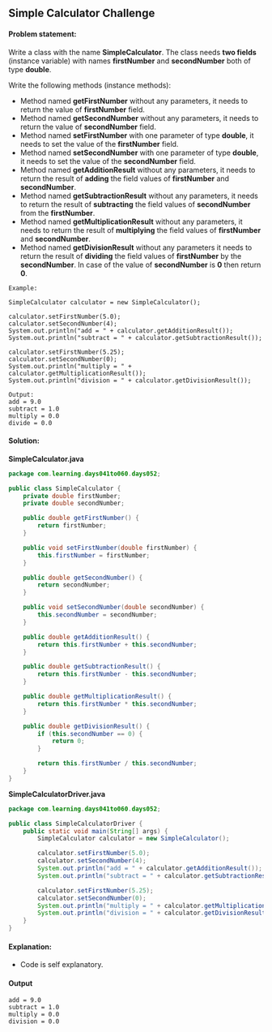 Simple Calculator Challenge
--

#### Problem statement:

Write a class with the name **SimpleCalculator**. The class needs **two fields** (instance variable) with names **firstNumber** and **secondNumber** both of type **double**.

Write the following methods (instance methods):
- Method named **getFirstNumber** without any parameters, it needs to return the value of **firstNumber** field.
- Method named **getSecondNumber** without any parameters, it needs to return the value of **secondNumber** field.
- Method named **setFirstNumber** with one parameter of type **double**, it needs to set the value of the **firstNumber** field.
- Method named **setSecondNumber** with one parameter of type **double**, it needs to set the value of the **secondNumber** field.
- Method named **getAdditionResult** without any parameters, it needs to return the result of **adding** the field values of **firstNumber** and **secondNumber**.
- Method named **getSubtractionResult** without any parameters, it needs to return the result of **subtracting** the field values of **secondNumber** from the **firstNumber**.
- Method named **getMultiplicationResult** without any parameters, it needs to return the result of **multiplying** the field values of **firstNumber** and **secondNumber**.
- Method named **getDivisionResult** without any parameters it needs to return the result of  **dividing** the field values of **firstNumber** by the **secondNumber**. In case of the value of **secondNumber** is **0** then return **0**.

```
Example:

SimpleCalculator calculator = new SimpleCalculator();

calculator.setFirstNumber(5.0);
calculator.setSecondNumber(4);
System.out.println("add = " + calculator.getAdditionResult());
System.out.println("subtract = " + calculator.getSubtractionResult());

calculator.setFirstNumber(5.25);
calculator.setSecondNumber(0);
System.out.println("multiply = " + calculator.getMultiplicationResult());
System.out.println("division = " + calculator.getDivisionResult());

Output:
add = 9.0
subtract = 1.0
multiply = 0.0
divide = 0.0
```

#### Solution:
**SimpleCalculator.java**
```java
package com.learning.days041to060.days052;

public class SimpleCalculator {
    private double firstNumber;
    private double secondNumber;

    public double getFirstNumber() {
        return firstNumber;
    }

    public void setFirstNumber(double firstNumber) {
        this.firstNumber = firstNumber;
    }

    public double getSecondNumber() {
        return secondNumber;
    }

    public void setSecondNumber(double secondNumber) {
        this.secondNumber = secondNumber;
    }

    public double getAdditionResult() {
        return this.firstNumber + this.secondNumber;
    }

    public double getSubtractionResult() {
        return this.firstNumber - this.secondNumber;
    }

    public double getMultiplicationResult() {
        return this.firstNumber * this.secondNumber;
    }

    public double getDivisionResult() {
        if (this.secondNumber == 0) {
            return 0;
        }

        return this.firstNumber / this.secondNumber;
    }
}
```
**SimpleCalculatorDriver.java**
```java
package com.learning.days041to060.days052;

public class SimpleCalculatorDriver {
    public static void main(String[] args) {
        SimpleCalculator calculator = new SimpleCalculator();

        calculator.setFirstNumber(5.0);
        calculator.setSecondNumber(4);
        System.out.println("add = " + calculator.getAdditionResult());
        System.out.println("subtract = " + calculator.getSubtractionResult());

        calculator.setFirstNumber(5.25);
        calculator.setSecondNumber(0);
        System.out.println("multiply = " + calculator.getMultiplicationResult());
        System.out.println("division = " + calculator.getDivisionResult());
    }
}
```


#### Explanation:

- Code is self explanatory.
 
#### Output
 ```
add = 9.0
subtract = 1.0
multiply = 0.0
division = 0.0
```